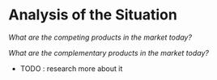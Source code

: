 # Analysis of the Situation

*What are the competing products in the market today?*

*What are the complementary products in the market today?*

- TODO : research more about it